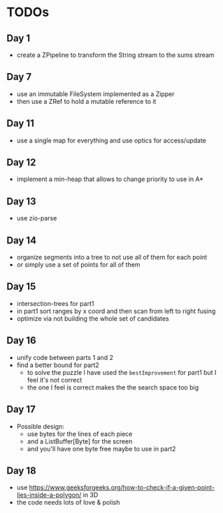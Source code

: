 # TODOs

## Day 1

- create a ZPipeline to transform the String stream to the sums stream

## Day 7

- use an immutable FileSystem implemented as a Zipper
- then use a ZRef to hold a mutable reference to it

## Day 11

- use a single map for everything and use optics for access/update

## Day 12

- implement a min-heap that allows to change priority to use in A*

## Day 13

- use zio-parse

## Day 14

- organize segments into a tree to not use all of them for each point
- or simply use a set of points for all of them

## Day 15

- intersection-trees for part1
- in part1 sort ranges by x coord and then scan from left to right fusing
- optimize via not building the whole set of candidates

## Day 16

- unify code between parts 1 and 2
- find a better bound for part2
  - to solve the puzzle I have used the `bestImprovement` for part1 but I feel it's not correct
  - the one I feel is correct makes the the search space too big

## Day 17

- Possible design:
  - use bytes for the lines of each piece
  - and a ListBuffer[Byte] for the screen
  - and you'll have one byte free maybe to use in part2

## Day 18

- use <https://www.geeksforgeeks.org/how-to-check-if-a-given-point-lies-inside-a-polygon/> in 3D
- the code needs lots of love & polish
